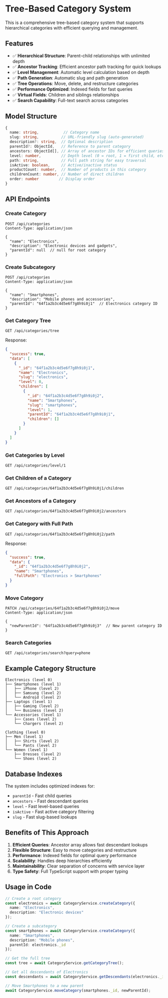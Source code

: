 # Tree-Based Category System

This is a comprehensive tree-based category system that supports hierarchical categories with efficient querying and management.

## Features

- ✅ **Hierarchical Structure**: Parent-child relationships with unlimited depth
- ✅ **Ancestor Tracking**: Efficient ancestor path tracking for quick lookups
- ✅ **Level Management**: Automatic level calculation based on depth
- ✅ **Path Generation**: Automatic slug and path generation
- ✅ **Tree Operations**: Move, delete, and restructure categories
- ✅ **Performance Optimized**: Indexed fields for fast queries
- ✅ **Virtual Fields**: Children and siblings relationships
- ✅ **Search Capability**: Full-text search across categories

## Model Structure

```typescript
{
  name: string,           // Category name
  slug: string,          // URL-friendly slug (auto-generated)
  description?: string,  // Optional description
  parentId?: ObjectId,   // Reference to parent category
  ancestors: ObjectId[], // Array of ancestor IDs for efficient queries
  level: number,         // Depth level (0 = root, 1 = first child, etc.)
  path: string,          // Full path string for easy traversal
  isActive: boolean,     // Active/inactive status
  productCount: number,  // Number of products in this category
  childrenCount: number, // Number of direct children
  order: number         // Display order
}
```

## API Endpoints

### Create Category
```http
POST /api/categories
Content-Type: application/json

{
  "name": "Electronics",
  "description": "Electronic devices and gadgets",
  "parentId": null  // null for root category
}
```

### Create Subcategory
```http
POST /api/categories
Content-Type: application/json

{
  "name": "Smartphones",
  "description": "Mobile phones and accessories",
  "parentId": "64f1a2b3c4d5e6f7g8h9i0j1"  // Electronics category ID
}
```

### Get Category Tree
```http
GET /api/categories/tree
```

Response:
```json
{
  "success": true,
  "data": [
    {
      "_id": "64f1a2b3c4d5e6f7g8h9i0j1",
      "name": "Electronics",
      "slug": "electronics",
      "level": 0,
      "children": [
        {
          "_id": "64f1a2b3c4d5e6f7g8h9i0j2",
          "name": "Smartphones",
          "slug": "smartphones",
          "level": 1,
          "parentId": "64f1a2b3c4d5e6f7g8h9i0j1",
          "children": []
        }
      ]
    }
  ]
}
```

### Get Categories by Level
```http
GET /api/categories/level/1
```

### Get Children of a Category
```http
GET /api/categories/64f1a2b3c4d5e6f7g8h9i0j1/children
```

### Get Ancestors of a Category
```http
GET /api/categories/64f1a2b3c4d5e6f7g8h9i0j2/ancestors
```

### Get Category with Full Path
```http
GET /api/categories/64f1a2b3c4d5e6f7g8h9i0j2/path
```

Response:
```json
{
  "success": true,
  "data": {
    "_id": "64f1a2b3c4d5e6f7g8h9i0j2",
    "name": "Smartphones",
    "fullPath": "Electronics > Smartphones"
  }
}
```

### Move Category
```http
PATCH /api/categories/64f1a2b3c4d5e6f7g8h9i0j2/move
Content-Type: application/json

{
  "newParentId": "64f1a2b3c4d5e6f7g8h9i0j3"  // New parent category ID
}
```

### Search Categories
```http
GET /api/categories/search?query=phone
```

## Example Category Structure

```
Electronics (level 0)
├── Smartphones (level 1)
│   ├── iPhone (level 2)
│   ├── Samsung (level 2)
│   └── Android (level 2)
├── Laptops (level 1)
│   ├── Gaming (level 2)
│   └── Business (level 2)
└── Accessories (level 1)
    ├── Cases (level 2)
    └── Chargers (level 2)

Clothing (level 0)
├── Men (level 1)
│   ├── Shirts (level 2)
│   └── Pants (level 2)
└── Women (level 1)
    ├── Dresses (level 2)
    └── Shoes (level 2)
```

## Database Indexes

The system includes optimized indexes for:
- `parentId` - Fast child queries
- `ancestors` - Fast descendant queries
- `level` - Fast level-based queries
- `isActive` - Fast active category filtering
- `slug` - Fast slug-based lookups

## Benefits of This Approach

1. **Efficient Queries**: Ancestor array allows fast descendant lookups
2. **Flexible Structure**: Easy to move categories and restructure
3. **Performance**: Indexed fields for optimal query performance
4. **Scalability**: Handles deep hierarchies efficiently
5. **Maintainability**: Clear separation of concerns with service layer
6. **Type Safety**: Full TypeScript support with proper typing

## Usage in Code

```typescript
// Create a root category
const electronics = await CategoryService.createCategory({
  name: "Electronics",
  description: "Electronic devices"
});

// Create a subcategory
const smartphones = await CategoryService.createCategory({
  name: "Smartphones",
  description: "Mobile phones",
  parentId: electronics._id
});

// Get the full tree
const tree = await CategoryService.getCategoryTree();

// Get all descendants of Electronics
const descendants = await CategoryService.getDescendants(electronics._id);

// Move Smartphones to a new parent
await CategoryService.moveCategory(smartphones._id, newParentId);
``` 